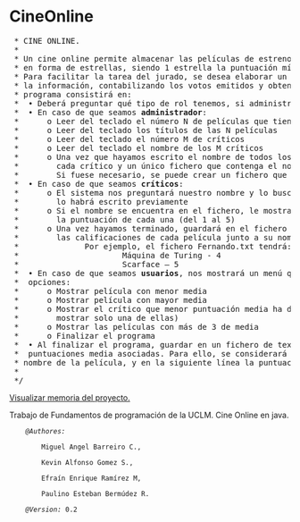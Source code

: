 # CineOnline
</p>
<pre>
 * CINE ONLINE.
 * 
 * Un cine online permite almacenar las películas de estreno y las opciones de M críticos de cine
 * en forma de estrellas, siendo 1 estrella la puntuación mínima y 5 la puntuación máxima. 
 * Para facilitar la tarea del jurado, se desea elaborar un programa que se encargue de gestionar toda
 * la información, contabilizando los votos emitidos y obteniendo el ganador. Así pues, dicho
 * programa consistirá en:
 *  • Deberá preguntar qué tipo de rol tenemos, si administrador, crítico de cine o usuario.
 *  • En caso de que seamos <strong>administrador</strong>:
 *      o Leer del teclado el número N de películas que tiene el cine
 *      o Leer del teclado los títulos de las N películas
 *      o Leer del teclado el número M de críticos
 *      o Leer del teclado el nombre de los M críticos
 *      o Una vez que hayamos escrito el nombre de todos los críticos, crearemos un fichero por 
 *        cada crítico y un único fichero que contenga el nombre de las películas. 
 *        Si fuese necesario, se puede crear un fichero que contenga todos los críticos.
 *  • En caso de que seamos <strong>críticos</strong>:
 *      o El sistema nos preguntará nuestro nombre y lo buscará en el sistema, donde el administrador 
 *        lo habrá escrito previamente
 *      o Si el nombre se encuentra en el fichero, le mostrará el nombre de cada película y le pedirá 
 *        la puntuación de cada una (del 1 al 5)    
 *      o Una vez hayamos terminado, guardará en el fichero correspondiente del crítico, 
 *        las calificaciones de cada película junto a su nombre. 
 *              Por ejemplo, el fichero Fernando.txt tendrá:
 *                      Máquina de Turing - 4
 *                      Scarface – 5
 *  • En caso de que seamos <strong>usuarios</strong>, nos mostrará un menú que conste de las siguientes
 *  opciones:
 *      o Mostrar película con menor media
 *      o Mostrar película con mayor media
 *      o Mostrar el crítico que menor puntuación media ha dado a todas las películas (Si hay varias, 
 *        mostrar solo una de ellas)
 *      o Mostrar las películas con más de 3 de media
 *      o Finalizar el programa
 *  • Al finalizar el programa, guardar en un fichero de texto los nombres de las películas y las
 *  puntuaciones media asociadas. Para ello, se considerará que en una línea aparecerá el
 * nombre de la película, y en la siguiente línea la puntuación media.
 * 
 */
</pre>
<div><a href="https://github.com/chunche95/CineOnline/blob/main/Documentos/Cine%20Online%20(G0)/Memoria/Memoria%20Proyecto%20Cine%20Online.pdf">Visualizar memoria del proyecto.</a>
</div>
<p>
    Trabajo de Fundamentos de programación de la UCLM. Cine Online en java. <br>
    <code>
    <i>@Authores:</i> <br>
        Miguel Angel Barreiro C., <br>
        Kevin Alfonso Gomez S., <br>
        Efraín Enrique Ramírez M, <br>
        Paulino Esteban Bermúdez R. <br>
    <i>@Version:</i> 0.2
    </code>
</p>
</p>
